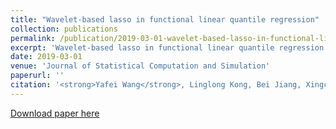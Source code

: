 ```yaml
---
title: "Wavelet-based lasso in functional linear quantile regression"
collection: publications
permalink: /publication/2019-03-01-wavelet-based-lasso-in-functional-linear-quantile-regression
excerpt: 'Wavelet-based lasso in functional linear quantile regression'
date: 2019-03-01
venue: 'Journal of Statistical Computation and Simulation'
paperurl: ''
citation: '<strong>Yafei Wang</strong>, Linglong Kong, Bei Jiang, Xingcai Zhou, Shimei Yu, Li Zhang and Giseon Heo (2019). Wavelet-based lasso in functional linear quantile regression. <i><u>Journal of Statistical Computation and Simulation</u></i>, <strong>89(6)</strong>: 1111–1130. DOI: 10.1080/00949655.2019.1583228'
---
```


[Download paper here](http://wyf-89.github.io/files/CJSCS_WBLFLQ.pdf)
